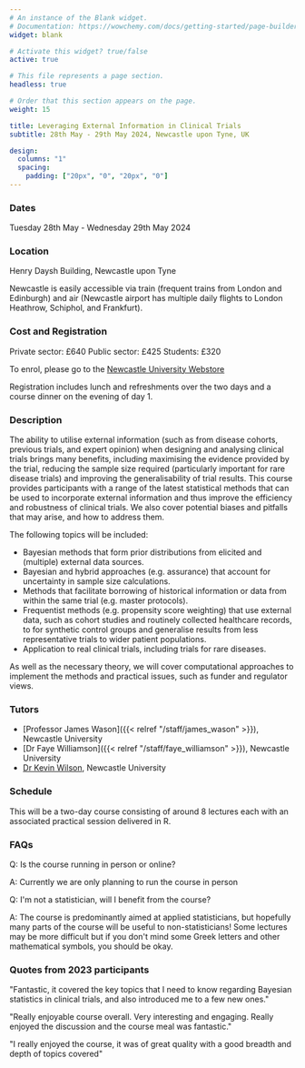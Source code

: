 ```yaml
---
# An instance of the Blank widget.
# Documentation: https://wowchemy.com/docs/getting-started/page-builder/
widget: blank

# Activate this widget? true/false
active: true

# This file represents a page section.
headless: true

# Order that this section appears on the page.
weight: 15

title: Leveraging External Information in Clinical Trials
subtitle: 28th May - 29th May 2024, Newcastle upon Tyne, UK

design:
  columns: "1"
  spacing:
    padding: ["20px", "0", "20px", "0"]
---
```



### Dates 
Tuesday 28th May - Wednesday 29th May 2024

### Location
Henry Daysh Building, Newcastle upon Tyne

Newcastle is easily accessible via train (frequent trains from London and Edinburgh) and air (Newcastle airport has multiple daily flights to London Heathrow, Schiphol, and Frankfurt).


### Cost and Registration

Private sector: £640
Public sector: £425
Students: £320 

To enrol, please go to the [Newcastle University Webstore](https://webstore.ncl.ac.uk/short-courses/faculty-of-medical-sciences/population-health-sciences-institute/leveraging-external-information-to-improve-the-design-and-analysis-of-clinical-trials-2024)

Registration includes lunch and refreshments over the two days and a course dinner on the evening of day 1.


### Description

The ability to utilise external information (such as from disease cohorts, previous trials, and expert opinion) when designing and analysing clinical trials brings many benefits, including maximising the evidence provided by the trial, reducing the sample size required (particularly important for rare disease trials) and improving the generalisability of trial results. This course provides participants with a range of the latest statistical methods that can be used to incorporate external information and thus improve the efficiency and robustness of clinical trials. We also cover potential biases and pitfalls that may arise, and how to address them.

The following topics will be included:

- Bayesian methods that form prior distributions from elicited and (multiple) external data sources.
- Bayesian and hybrid approaches (e.g. assurance) that account for uncertainty in sample size calculations.
- Methods that facilitate borrowing of historical information or data from within the same trial (e.g. master protocols).
- Frequentist methods (e.g. propensity score weighting) that use external data, such as cohort studies and routinely collected healthcare records, to for synthetic control groups and generalise results from less representative trials to wider patient populations.  
- Application to real clinical trials, including trials for rare diseases.

As well as the necessary theory, we will cover computational approaches to implement the methods and practical issues, such as funder and regulator views. 


### Tutors

- [Professor James Wason]({{< relref "/staff/james_wason" >}}), Newcastle University
- [Dr Faye Williamson]({{< relref "/staff/faye_williamson" >}}), Newcastle University
- [Dr Kevin Wilson](https://www.ncl.ac.uk/maths-physics/people/profile/kevinwilson.html), Newcastle University


### Schedule

This will be a two-day course consisting of around 8 lectures each with an associated practical session delivered in R.

### FAQs

Q: Is the course running in person or online?

A: Currently we are only planning to run the course in person

Q: I'm not a statistician, will I benefit from the course?

A: The course is predominantly aimed at applied statisticians, but hopefully many parts of the course will be useful to non-statisticians! Some lectures may be more difficult but if you don't mind some Greek letters and other mathematical symbols, you should be okay.


### Quotes from 2023 participants

"Fantastic, it covered the key topics that I need to know regarding Bayesian statistics in clinical trials, and also introduced me to a few new ones."

"Really enjoyable course overall. Very interesting and engaging. Really enjoyed the discussion and the course meal was fantastic."

"I really enjoyed the course, it was of great quality with a good breadth and depth of topics covered"
